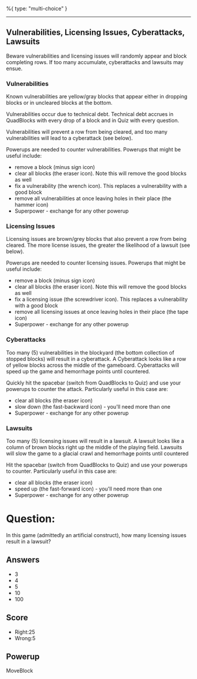 %{
 type: "multi-choice"
}

---
## Vulnerabilities, Licensing Issues, Cyberattacks, Lawsuits
Beware vulnerabilities and licensing issues
will randomly appear and block completing rows.
If too many accumulate, cyberattacks and lawsuits may ensue.

### Vulnerabilities
Known vulnerabilities are yellow/gray blocks
that appear either in dropping blocks or in uncleared blocks at the bottom.

Vulnerabilities occur due to technical debt.
Technical debt accrues in QuadBlocks with every drop of a block
and in Quiz with every question.

Vulnerabilities will prevent a row from being cleared,
and too many vulnerabilities will lead to a cyberattack
(see below).

Powerups are needed to counter vulnerabilities.
Powerups that might be useful include:
- remove a block (minus sign icon)
- clear all blocks (the eraser icon). Note this will remove the good blocks as well
- fix a vulnerability (the wrench icon). This replaces a vulnerability with a good block
- remove all vulnerabilities at once leaving holes in their place (the hammer icon)
- Superpower - exchange for any other powerup

### Licensing Issues
Licensing issues are brown/grey blocks
that also prevent a row from being cleared.
The more license issues, the greater the likelihood of a lawsuit (see below).

Powerups are needed to counter licensing issues.
Powerups that might be useful include:
- remove a block (minus sign icon)
- clear all blocks (the eraser icon). Note this will remove the good blocks as well
- fix a licensing issue (the screwdriver icon). This replaces a vulnerability with a good block
- remove all licensing issues at once leaving holes in their place (the tape icon)
- Superpower - exchange for any other powerup

### Cyberattacks
Too many (5) vulnerabilities
in the blockyard
(the bottom collection of stopped blocks)
will result in a cyberattack.
A Cyberattack looks like a row of yellow blocks across the middle of the
gameboard.
Cyberattacks will speed up the game and hemorrhage points until countered.

Quickly hit the spacebar (switch from QuadBlocks to Quiz)
and use your powerups
to counter the attack.
Particularly useful in this case are:
- clear all blocks (the eraser icon)
- slow down (the fast-backward icon) - you'll need more than one
- Superpower - exchange for any other powerup

### Lawsuits
Too many (5) licensing issues will result in a lawsuit.
A lawsuit looks like a column of brown blocks
right up the middle of the playing field.
Lawsuits will slow the game to a glacial crawl
and hemorrhage points until countered

Hit the spacebar (switch from QuadBlocks to Quiz)
and use your powerups to counter.
Particularly useful in this case are:
- clear all blocks (the eraser icon)
- speed up (the fast-forward icon) - you'll need more than one
- Superpower - exchange for any other powerup

# Question:
In this game (admittedly an artificial construct),
how many licensing issues result in a lawsuit?

## Answers
- 3
- 4
- 5
- 10
- 100

## Score
- Right:25
- Wrong:5

## Powerup
MoveBlock
